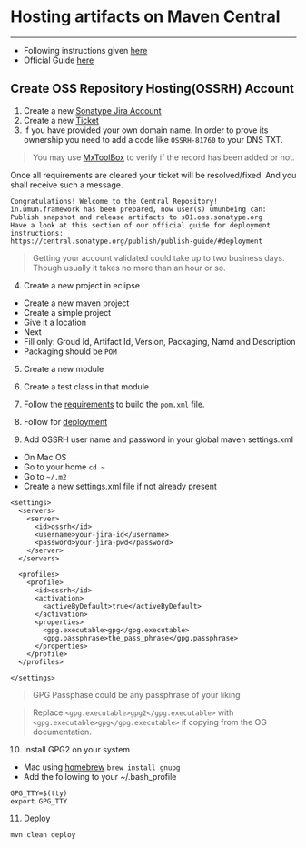 # Hosting artifacts on Maven Central

---

* Following instructions given [here](https://www.youtube.com/watch?v=bxP9IuJbcDQ)
* Official Guide [here](https://maven.apache.org/repository/guide-central-repository-upload.html)

## Create OSS Repository Hosting(OSSRH) Account

1. Create a new [Sonatype Jira Account](https://issues.sonatype.org/secure/Signup!default.jspa)
2. Create a new [Ticket](https://issues.sonatype.org/secure/CreateIssue.jspa?pid=10134&issuetype=21)
3. If you have provided your own domain name. In order to prove its ownership you need to add a code like `OSSRH-81760` to your DNS TXT.
> You may use [MxToolBox](https://mxtoolbox.com/SuperTool.aspx) to verify if the record has been added or not.

Once all requirements are cleared your ticket will be resolved/fixed. And you shall receive such a message.

```
Congratulations! Welcome to the Central Repository!
in.umun.framework has been prepared, now user(s) umunbeing can:
Publish snapshot and release artifacts to s01.oss.sonatype.org
Have a look at this section of our official guide for deployment instructions:
https://central.sonatype.org/publish/publish-guide/#deployment
```

> Getting your account validated could take up to two business days. Though usually it takes no more than an hour or so.

4. Create a new project in eclipse
  * Create a new maven project
  * Create a simple project
  * Give it a location
  * Next
  * Fill only: Groud Id, Artifact Id, Version, Packaging, Namd and Description
  * Packaging should be `POM`

5. Create a new module 

6. Create a test class in that module

7. Follow the [requirements](https://central.sonatype.org/publish/requirements/#supply-javadoc-and-sources) to build the `pom.xml` file.

8. Follow for [deployment](https://central.sonatype.org/publish/publish-maven/#distribution-management-and-authentication)

9. Add OSSRH user name and password in your global maven settings.xml
  * On Mac OS
  * Go to your home `cd ~` 
  * Go to `~/.m2`
  * Create a new settings.xml file if not already present

```
<settings>
  <servers>
    <server>
      <id>ossrh</id>
      <username>your-jira-id</username>
      <password>your-jira-pwd</password>
    </server>
  </servers>
  
  <profiles>
    <profile>
      <id>ossrh</id>
      <activation>
        <activeByDefault>true</activeByDefault>
      </activation>
      <properties>
        <gpg.executable>gpg</gpg.executable>
        <gpg.passphrase>the_pass_phrase</gpg.passphrase>
      </properties>
    </profile>
  </profiles>
 
</settings>
```
> GPG Passphase could be any passphrase of your liking

> Replace `<gpg.executable>gpg2</gpg.executable>` with `<gpg.executable>gpg</gpg.executable>` if copying from the OG documentation.

10. Install GPG2 on your system
* Mac using [homebrew](https://formulae.brew.sh/formula/gnupg) `brew install gnupg`
* Add the following to your ~/.bash_profile
```
GPG_TTY=$(tty)
export GPG_TTY
```

11. Deploy

```
mvn clean deploy
```
